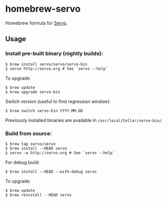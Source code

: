 homebrew-servo
===============

Homebrew formula for [Servo](http://servo.org).

## Usage

### Install pre-built binary (nightly builds):

    $ brew install servo/servo/servo-bin
    $ servo http://servo.org # See `servo --help`

To upgrade:

    $ brew update
    $ brew upgrade servo-bin

Switch version (useful to find regression window):

    $ brew switch servo-bin YYYY.MM.DD

Previously installed binaries are available in `/usr/local/Cellar/servo-bin/`.

### Build from source:

    $ brew tap servo/servo
    $ brew install --HEAD servo
    $ servo -w http://servo.org # See `servo --help`

For debug build:

    $ brew install --HEAD --with-debug servo

To upgrade:

    $ brew update
    $ brew reinstall --HEAD servo
